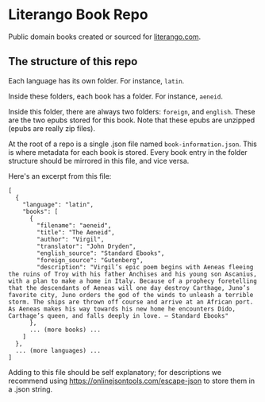 # Literango Book Repo

Public domain books created or sourced for [literango.com](https://literango.com).

## The structure of this repo

Each language has its own folder. For instance, `latin`. 

Inside these folders, each book has a folder. For instance, `aeneid`.

Inside this folder, there are always two folders: `foreign`, and `english`. These are the two epubs stored for this book. Note that these epubs are unzipped (epubs are really zip files).

At the root of a repo is a single .json file named `book-information.json`. This is where metadata for each book is stored. Every book entry in the folder structure should be mirrored in this file, and vice versa.

Here's an excerpt from this file:

    [
      {
        "language": "latin",
        "books": [
          {
            "filename": "aeneid",
            "title": "The Aeneid",
            "author": "Virgil",
            "translator": "John Dryden",
            "english_source": "Standard Ebooks",
            "foreign_source": "Gutenberg",
            "description": "Virgil’s epic poem begins with Aeneas fleeing the ruins of Troy with his father Anchises and his young son Ascanius, with a plan to make a home in Italy. Because of a prophecy foretelling that the descendants of Aeneas will one day destroy Carthage, Juno’s favorite city, Juno orders the god of the winds to unleash a terrible storm. The ships are thrown off course and arrive at an African port. As Aeneas makes his way towards his new home he encounters Dido, Carthage’s queen, and falls deeply in love. — Standard Ebooks"
          },
          ... (more books) ...
        ]
      },
      ... (more languages) ...
    ]

Adding to this file should be self explanatory; for descriptions we recommend using https://onlinejsontools.com/escape-json to store them in a .json string.

